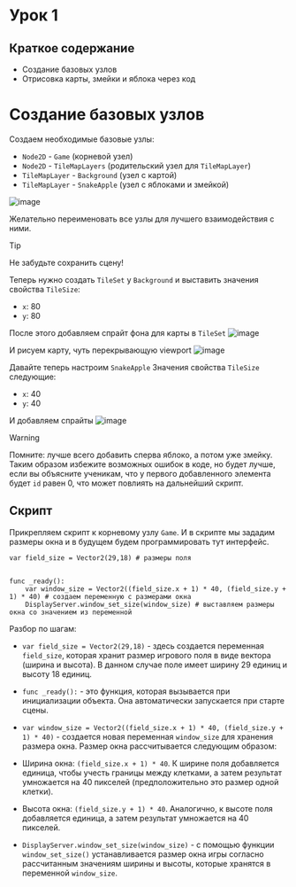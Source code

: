 # Урок 1 

## Краткое содержание 
- Создание базовых узлов
- Отрисовка карты, змейки и яблока через код


# Создание базовых узлов

Создаем необходимые базовые узлы:
- `Node2D` - `Game` (корневой узел)
- `Node2D` - `TileMapLayers` (родительский узел для `TileMapLayer`)
- `TileMapLayer` - `Background` (узел с картой)
- `TileMapLayer` - `SnakeApple` (узел с яблоками и змейкой) 

![image](https://github.com/user-attachments/assets/0d55655c-cd0e-432c-b300-57fc6625019e)

Желательно переименовать все узлы для лучшего взаимодействия с ними.

>[!Tip]
>Не забудьте сохранить сцену!

Теперь нужно создать `TileSet` у `Background` и выставить значения свойства `TileSize`:
- `x`: 80
- `y`: 80

После этого добавляем спрайт фона для карты в `TileSet`
![image](https://github.com/user-attachments/assets/e7eb82b1-936a-408d-be8b-daaa236ecaad)

И рисуем карту, чуть перекрывающую viewport
![image](https://github.com/user-attachments/assets/11acdc46-bc28-401f-9688-9fdbd3709569)

Давайте теперь настроим `SnakeApple`
Значения свойства `TileSize` следующие:
- `x`: 40
- `y`: 40

И добавляем спрайты
![image](https://github.com/user-attachments/assets/f50440ce-cc5c-4568-9cd2-ba6b0b3d99ad)

>[!Warning]
>Помните: лучше всего добавить сперва яблоко, а потом уже змейку. Таким образом избежите возможных ошибок в коде, но будет лучше, если вы объясните ученикам, что у первого добавленного элемента будет `id` равен 0, что может повлиять на дальнейший скрипт. 

## Скрипт

Прикрепляем скрипт к корневому узлу `Game`.
И в скрипте мы зададим размеры окна и в будущем будем программировать тут интерфейс.

```gdscript
var field_size = Vector2(29,18) # размеры поля


func _ready():
	var window_size = Vector2((field_size.x + 1) * 40, (field_size.y + 1) * 40) # создаем переменную с размерами окна
	DisplayServer.window_set_size(window_size) # выставляем размеры окна со значением из переменной
```

Разбор по шагам:
- `var field_size = Vector2(29,18)` - здесь создается переменная `field_size`, которая хранит размер игрового поля в виде вектора (ширина и высота). В данном случае поле имеет ширину 29 единиц и высоту 18 единиц.
- `func _ready():` - это функция, которая вызывается при инициализации объекта. Она автоматически запускается при старте сцены.
- `var window_size = Vector2((field_size.x + 1) * 40, (field_size.y + 1) * 40)` - создается новая переменная `window_size` для хранения размера окна. Размер окна рассчитывается следующим образом:
- Ширина окна: `(field_size.x + 1) * 40`. К ширине поля добавляется единица, чтобы учесть границы между клетками, а затем результат умножается на 40 пикселей (предположительно это размер одной клетки).
- Высота окна: `(field_size.y + 1) * 40`. Аналогично, к высоте поля добавляется единица, а затем результат умножается на 40 пикселей.

- `DisplayServer.window_set_size(window_size)` - с помощью функции `window_set_size()` устанавливается размер окна игры согласно рассчитанным значениям ширины и высоты, которые хранятся в переменной `window_size`.
